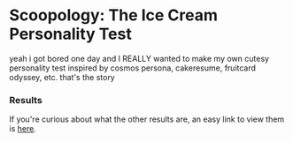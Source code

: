 # Scoopology: The Ice Cream Personality Test
yeah i got bored one day and I REALLY wanted to make my own cutesy personality test inspired by cosmos persona, cakeresume, fruitcard odyssey, etc. that's the story

### Results
If you're curious about what the other results are, an easy link to view them is [here](https://docs.google.com/presentation/d/1AQox1j2PAK5QthFyTF0lefuSI7k0JJRu0Z_TkUBBJ7Y/edit?usp=sharing).